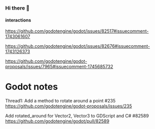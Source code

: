 ### Hi there 👋

#### interactions

https://github.com/godotengine/godot/issues/82517#issuecomment-1743061607

https://github.com/godotengine/godot/issues/82676#issuecomment-1743126373

https://github.com/godotengine/godot-proposals/issues/7965#issuecomment-1745685732

# Godot notes

Thread1:
Add a method to rotate around a point #235
https://github.com/godotengine/godot-proposals/issues/235

Add rotated_around for Vector2, Vector3 to GDScript and C# #82589
https://github.com/godotengine/godot/pull/82589

<!--
**mathphye/mathphye** is a ✨ _special_ ✨ repository because its `README.md` (this file) appears on your GitHub profile.

Here are some ideas to get you started:

- 🔭 I’m currently working on ...
- 🌱 I’m currently learning ...
- 👯 I’m looking to collaborate on ...
- 🤔 I’m looking for help with ...
- 💬 Ask me about ...
- 📫 How to reach me: ...
- 😄 Pronouns: ...
- ⚡ Fun fact: ...
-->
